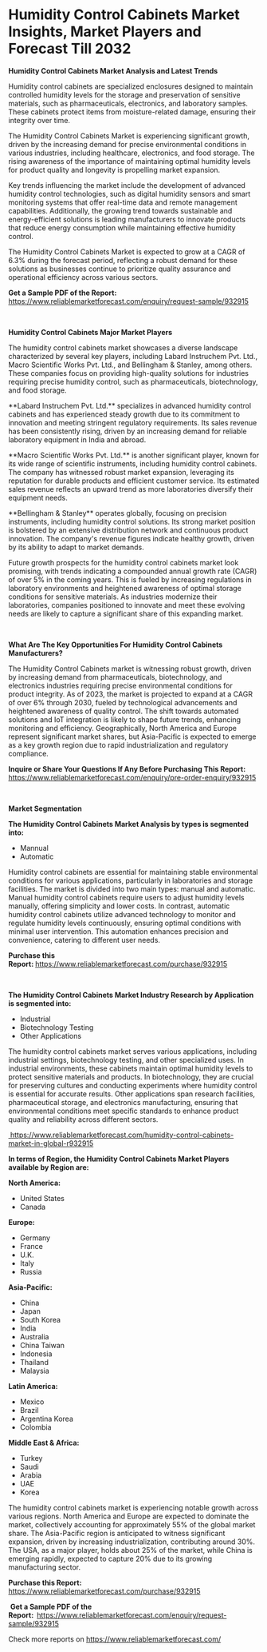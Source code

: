 <p><h1>Humidity Control Cabinets Market Insights, Market Players and Forecast Till 2032</h1></p><p><strong>Humidity Control Cabinets Market Analysis and Latest Trends</strong></p>
<p><p>Humidity control cabinets are specialized enclosures designed to maintain controlled humidity levels for the storage and preservation of sensitive materials, such as pharmaceuticals, electronics, and laboratory samples. These cabinets protect items from moisture-related damage, ensuring their integrity over time. </p><p>The Humidity Control Cabinets Market is experiencing significant growth, driven by the increasing demand for precise environmental conditions in various industries, including healthcare, electronics, and food storage. The rising awareness of the importance of maintaining optimal humidity levels for product quality and longevity is propelling market expansion. </p><p>Key trends influencing the market include the development of advanced humidity control technologies, such as digital humidity sensors and smart monitoring systems that offer real-time data and remote management capabilities. Additionally, the growing trend towards sustainable and energy-efficient solutions is leading manufacturers to innovate products that reduce energy consumption while maintaining effective humidity control. </p><p>The Humidity Control Cabinets Market is expected to grow at a CAGR of 6.3% during the forecast period, reflecting a robust demand for these solutions as businesses continue to prioritize quality assurance and operational efficiency across various sectors.</p></p>
<p><strong>Get a Sample PDF of the Report:&nbsp;</strong> <a href="https://www.reliablemarketforecast.com/enquiry/request-sample/932915?utm_campaign=2740&utm_medium=2&utm_source=Github&utm_content=ia&utm_term=21032025&utm_id=humidity-control-cabinets">https://www.reliablemarketforecast.com/enquiry/request-sample/932915</a></p>
<p>&nbsp;</p>
<p><strong>Humidity Control Cabinets Major Market Players</strong></p>
<p><p>The humidity control cabinets market showcases a diverse landscape characterized by several key players, including Labard Instruchem Pvt. Ltd., Macro Scientific Works Pvt. Ltd., and Bellingham & Stanley, among others. These companies focus on providing high-quality solutions for industries requiring precise humidity control, such as pharmaceuticals, biotechnology, and food storage.</p><p>**Labard Instruchem Pvt. Ltd.** specializes in advanced humidity control cabinets and has experienced steady growth due to its commitment to innovation and meeting stringent regulatory requirements. Its sales revenue has been consistently rising, driven by an increasing demand for reliable laboratory equipment in India and abroad.</p><p>**Macro Scientific Works Pvt. Ltd.** is another significant player, known for its wide range of scientific instruments, including humidity control cabinets. The company has witnessed robust market expansion, leveraging its reputation for durable products and efficient customer service. Its estimated sales revenue reflects an upward trend as more laboratories diversify their equipment needs.</p><p>**Bellingham & Stanley** operates globally, focusing on precision instruments, including humidity control solutions. Its strong market position is bolstered by an extensive distribution network and continuous product innovation. The company's revenue figures indicate healthy growth, driven by its ability to adapt to market demands.</p><p>Future growth prospects for the humidity control cabinets market look promising, with trends indicating a compounded annual growth rate (CAGR) of over 5% in the coming years. This is fueled by increasing regulations in laboratory environments and heightened awareness of optimal storage conditions for sensitive materials. As industries modernize their laboratories, companies positioned to innovate and meet these evolving needs are likely to capture a significant share of this expanding market.</p></p>
<p>&nbsp;</p>
<p><strong>What Are The Key Opportunities For Humidity Control Cabinets Manufacturers?</strong></p>
<p><p>The Humidity Control Cabinets market is witnessing robust growth, driven by increasing demand from pharmaceuticals, biotechnology, and electronics industries requiring precise environmental conditions for product integrity. As of 2023, the market is projected to expand at a CAGR of over 6% through 2030, fueled by technological advancements and heightened awareness of quality control. The shift towards automated solutions and IoT integration is likely to shape future trends, enhancing monitoring and efficiency. Geographically, North America and Europe represent significant market shares, but Asia-Pacific is expected to emerge as a key growth region due to rapid industrialization and regulatory compliance.</p></p>
<p><strong>Inquire or Share Your Questions If Any Before Purchasing This Report:</strong> <a href="https://www.reliablemarketforecast.com/enquiry/pre-order-enquiry/932915?utm_campaign=2740&utm_medium=2&utm_source=Github&utm_content=ia&utm_term=21032025&utm_id=humidity-control-cabinets">https://www.reliablemarketforecast.com/enquiry/pre-order-enquiry/932915</a></p>
<p>&nbsp;</p>
<p><strong>Market Segmentation</strong></p>
<p><strong>The Humidity Control Cabinets Market Analysis by types is segmented into:</strong></p>
<p><ul><li>Mannual</li><li>Automatic</li></ul></p>
<p><p>Humidity control cabinets are essential for maintaining stable environmental conditions for various applications, particularly in laboratories and storage facilities. The market is divided into two main types: manual and automatic. Manual humidity control cabinets require users to adjust humidity levels manually, offering simplicity and lower costs. In contrast, automatic humidity control cabinets utilize advanced technology to monitor and regulate humidity levels continuously, ensuring optimal conditions with minimal user intervention. This automation enhances precision and convenience, catering to different user needs.</p></p>
<p><strong>Purchase this Report:&nbsp;</strong><a href="https://www.reliablemarketforecast.com/purchase/932915?utm_campaign=2740&utm_medium=2&utm_source=Github&utm_content=ia&utm_term=21032025&utm_id=humidity-control-cabinets">https://www.reliablemarketforecast.com/purchase/932915</a></p>
<p>&nbsp;</p>
<p><strong>The Humidity Control Cabinets Market Industry Research by Application is segmented into:</strong></p>
<p><ul><li>Industrial</li><li>Biotechnology Testing</li><li>Other Applications</li></ul></p>
<p><p>The humidity control cabinets market serves various applications, including industrial settings, biotechnology testing, and other specialized uses. In industrial environments, these cabinets maintain optimal humidity levels to protect sensitive materials and products. In biotechnology, they are crucial for preserving cultures and conducting experiments where humidity control is essential for accurate results. Other applications span research facilities, pharmaceutical storage, and electronics manufacturing, ensuring that environmental conditions meet specific standards to enhance product quality and reliability across different sectors.</p></p>
<p><a href="https://www.reliablemarketforecast.com/humidity-control-cabinets-market-in-global-r932915?utm_campaign=2740&utm_medium=2&utm_source=Github&utm_content=ia&utm_term=21032025&utm_id=humidity-control-cabinets">&nbsp;https://www.reliablemarketforecast.com/humidity-control-cabinets-market-in-global-r932915</a></p>
<p><strong>In terms of Region, the Humidity Control Cabinets Market Players available by Region are:</strong></p>
<p>
    <p> <strong> North America: </strong>
        <ul>
            <li>United States</li>
            <li>Canada</li>
        </ul>
        </p> 
    <p> <strong> Europe: </strong>
        <ul>
            <li>Germany</li>
            <li>France</li>
            <li>U.K.</li>
            <li>Italy</li>
            <li>Russia</li>
        </ul>
        </p> 
    <p> <strong> Asia-Pacific: </strong>
        <ul>
            <li>China</li>
            <li>Japan</li>
            <li>South Korea</li>
            <li>India</li>
            <li>Australia</li>
            <li>China Taiwan</li>
            <li>Indonesia</li>
            <li>Thailand</li>
            <li>Malaysia</li>
        </ul>
        </p> 
    <p> <strong> Latin America: </strong>
        <ul>
            <li>Mexico</li>
            <li>Brazil</li>
            <li>Argentina Korea</li>
            <li>Colombia</li>
        </ul>
        </p> 
    <p> <strong> Middle East & Africa: </strong>
        <ul>
            <li>Turkey</li>
            <li>Saudi</li>
            <li>Arabia</li>
            <li>UAE</li>
            <li>Korea</li>
        </ul>
    </p>
    </p>
<p><p>The humidity control cabinets market is experiencing notable growth across various regions. North America and Europe are expected to dominate the market, collectively accounting for approximately 55% of the global market share. The Asia-Pacific region is anticipated to witness significant expansion, driven by increasing industrialization, contributing around 30%. The USA, as a major player, holds about 25% of the market, while China is emerging rapidly, expected to capture 20% due to its growing manufacturing sector.</p></p>
<p><strong>Purchase this Report: </strong><a href="https://www.reliablemarketforecast.com/purchase/932915?utm_campaign=2740&utm_medium=2&utm_source=Github&utm_content=ia&utm_term=21032025&utm_id=humidity-control-cabinets">https://www.reliablemarketforecast.com/purchase/932915</a></p>
<p>&nbsp;<strong>Get a Sample PDF of the Report:&nbsp;&nbsp;</strong><a href="https://www.reliablemarketforecast.com/enquiry/request-sample/932915?utm_campaign=2740&utm_medium=2&utm_source=Github&utm_content=ia&utm_term=21032025&utm_id=humidity-control-cabinets">https://www.reliablemarketforecast.com/enquiry/request-sample/932915</a></p>
<p><strong></strong></p>
<p>Check more reports on <a href="https://www.reliablemarketforecast.com/?utm_campaign=2740&utm_medium=2&utm_source=Github&utm_content=ia&utm_term=21032025&utm_id=humidity-control-cabinets">https://www.reliablemarketforecast.com/</a></p>